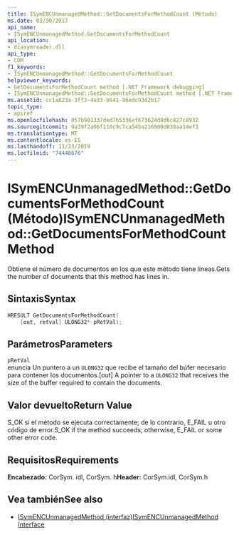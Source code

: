 ```yaml
---
title: ISymENCUnmanagedMethod::GetDocumentsForMethodCount (Método)
ms.date: 03/30/2017
api_name:
- ISymENCUnmanagedMethod.GetDocumentsForMethodCount
api_location:
- diasymreader.dll
api_type:
- COM
f1_keywords:
- ISymENCUnmanagedMethod::GetDocumentsForMethodCount
helpviewer_keywords:
- GetDocumentsForMethodCount method [.NET Framework debugging]
- ISymENCUnmanagedMethod::GetDocumentsForMethodCount method [.NET Framework debugging]
ms.assetid: cc1a823a-3ff3-4a33-b641-96edc93d2b17
topic_type:
- apiref
ms.openlocfilehash: 057b901337ded7b5336ef673624d8d6c827c8932
ms.sourcegitcommit: 9a39f2a06f110c9c7ca54ba216900d038aa14ef3
ms.translationtype: MT
ms.contentlocale: es-ES
ms.lasthandoff: 11/23/2019
ms.locfileid: "74448676"
---
```

# <a name="isymencunmanagedmethodgetdocumentsformethodcount-method"></a><span data-ttu-id="3d7a0-102">ISymENCUnmanagedMethod::GetDocumentsForMethodCount (Método)</span><span class="sxs-lookup"><span data-stu-id="3d7a0-102">ISymENCUnmanagedMethod::GetDocumentsForMethodCount Method</span></span>
<span data-ttu-id="3d7a0-103">Obtiene el número de documentos en los que este método tiene líneas.</span><span class="sxs-lookup"><span data-stu-id="3d7a0-103">Gets the number of documents that this method has lines in.</span></span>  
  
## <a name="syntax"></a><span data-ttu-id="3d7a0-104">Sintaxis</span><span class="sxs-lookup"><span data-stu-id="3d7a0-104">Syntax</span></span>  
  
```cpp  
HRESULT GetDocumentsForMethodCount(  
    [out, retval] ULONG32* pRetVal);  
```  
  
## <a name="parameters"></a><span data-ttu-id="3d7a0-105">Parámetros</span><span class="sxs-lookup"><span data-stu-id="3d7a0-105">Parameters</span></span>  
 `pRetVal`  
 <span data-ttu-id="3d7a0-106">enuncia Un puntero a un `ULONG32` que recibe el tamaño del búfer necesario para contener los documentos.</span><span class="sxs-lookup"><span data-stu-id="3d7a0-106">[out] A pointer to a `ULONG32` that receives the size of the buffer required to contain the documents.</span></span>  
  
## <a name="return-value"></a><span data-ttu-id="3d7a0-107">Valor devuelto</span><span class="sxs-lookup"><span data-stu-id="3d7a0-107">Return Value</span></span>  
 <span data-ttu-id="3d7a0-108">S_OK si el método se ejecuta correctamente; de lo contrario, E_FAIL u otro código de error.</span><span class="sxs-lookup"><span data-stu-id="3d7a0-108">S_OK if the method succeeds; otherwise, E_FAIL or some other error code.</span></span>  
  
## <a name="requirements"></a><span data-ttu-id="3d7a0-109">Requisitos</span><span class="sxs-lookup"><span data-stu-id="3d7a0-109">Requirements</span></span>  
 <span data-ttu-id="3d7a0-110">**Encabezado:** CorSym. idl, CorSym. h</span><span class="sxs-lookup"><span data-stu-id="3d7a0-110">**Header:** CorSym.idl, CorSym.h</span></span>  
  
## <a name="see-also"></a><span data-ttu-id="3d7a0-111">Vea también</span><span class="sxs-lookup"><span data-stu-id="3d7a0-111">See also</span></span>

- [<span data-ttu-id="3d7a0-112">ISymENCUnmanagedMethod (interfaz)</span><span class="sxs-lookup"><span data-stu-id="3d7a0-112">ISymENCUnmanagedMethod Interface</span></span>](../../../../docs/framework/unmanaged-api/diagnostics/isymencunmanagedmethod-interface.md)
